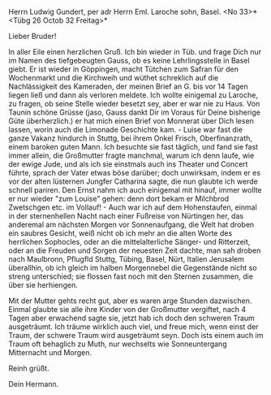 Herrn Ludwig Gundert, per adr Herrn Eml. Laroche sohn, Basel. 
<No 33>* <Tübg 26 Octob 32 Freitag>*

Lieber Bruder!

In aller Eile einen herzlichen Gruß. Ich bin wieder in Tüb. und frage Dich nur im Namen des tiefgebeugten Gauss, ob es keine Lehrlingsstelle in Basel giebt. Er ist wieder in Göppingen, macht Tütchen zum Safran für den Wochenmarkt und die Kirchweih und wüthet schreklich auf die Nachlässigkeit des Kameraden, der meinen Brief an G. bis vor 14 Tagen liegen ließ und dann als verloren meldete. Ich wollte einigemal zu Laroche, zu fragen, ob seine Stelle wieder besetzt sey, aber er war nie zu Haus. Von Taunin schöne Grüsse (jaso, Gauss dankt Dir im Voraus für Deine bisherige Güte überherzlich.) er hat mich einen Brief von Monnerat über Dich lesen lassen, worin auch die Limonade Geschichte kam. - Luise war fast die ganze Vakanz hindurch in Stuttg, bei ihrem Onkel Frisch, Oberfinanzrath, einem baroken guten Mann. Ich besuchte sie fast täglich, und fand sie fast immer allein, die Großmutter fragte manchmal, warum ich denn laufe, wie der ewige Jude, und als ich sie einstmals auch ins Theater und Concert führte, sprach der Vater etwas böse darüber; doch unwirksam, indem er es vor der alten lüsternen Jungfer Catharina sagte, die nun glaubte ich werde schnell pariren. Den Ernst nahm ich auch einigemal mit hinauf, immer wollte er nur wieder "zum Louise" gehen: denn dort bekam er Milchbrod Zwetschgen etc. im Vollauf! - Auch war ich auf dem Hohenstaufen, einmal in der sternenhellen Nacht nach einer Fußreise von Nürtingen her, das anderemal am nächsten Morgen vor Sonnenaufgang, die Welt hat droben ein saubres Gesicht, weiß nicht ob ich mehr an die alten Worte des herrlichen Sophocles, oder an die mittelalterliche Sänger- und Ritterzeit, oder an die Freuden und Sorgen der neuesten Zeit dachte, man sah droben nach Maulbronn, Pflugfld Stuttg, Tübing, Basel, Nürt, Italien Jerusalem überallhin, ob ich gleich im halben Morgennebel die Gegenstände nicht so streng unterschied; sie flossen fast noch mit den Sternen zusammen, die über sie herhiengen.

Mit der Mutter gehts recht gut, aber es waren arge Stunden dazwischen. Einmal glaubte sie alle ihre Kinder von der Großmutter vergiftet, nach 4 Tagen aber erwachend sagte sie, jetzt hab ich doch den schweren Traum ausgeträumt. Ich träume wirklich auch viel, und freue mich, wenn einst der Traum, der schwere Traum wird ausgeträumt seyn. Doch ists einem auch im Traum oft behaglich zu Muth, nur wechselts wie Sonneuntergang Mitternacht und Morgen.

Reinh grüßt.

 Dein Hermann.
